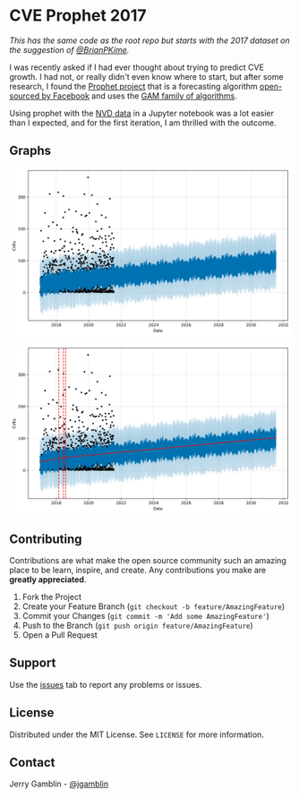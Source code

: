 # CVE Prophet 2017

_This has the same code as the root repo but starts with the 2017 dataset on the suggestion of [@BrianPKime](https://twitter.com/BrianPKime)._

I was recently asked if I had ever thought about trying to predict CVE growth.  I had not, or really didn't even know where to start, but after some research, I found the [Prophet project](https://facebook.github.io/prophet/) that is a forecasting algorithm [open-sourced by Facebook](https://research.fb.com/prophet-forecasting-at-scale/) and uses the [GAM family of algorithms](https://en.wikipedia.org/wiki/Generalized_additive_model).

Using prophet with the [NVD data](https://nvd.nist.gov/vuln/data-feeds#JSON_FEED) in a Jupyter notebook was a lot easier than I expected, and for the first iteration, I am thrilled with the outcome.

## Graphs

![Forecast Graph](forecast.jpg)

![ForeCast Changepont Graph](forecast_changepoints.jpg)

## Contributing

Contributions are what make the open source community such an amazing place to be learn, inspire, and create. Any contributions you make are **greatly appreciated**.

1. Fork the Project
2. Create your Feature Branch (`git checkout -b feature/AmazingFeature`)
3. Commit your Changes (`git commit -m 'Add some AmazingFeature'`)
4. Push to the Branch (`git push origin feature/AmazingFeature`)
5. Open a Pull Request

## Support

Use the [issues](https://github.com/jgamblin/cveprophet) tab to report any problems or issues.

## License

Distributed under the MIT License. See `LICENSE` for more information.

## Contact

Jerry Gamblin - [@jgamblin](https://twitter.com/jgamblin)
